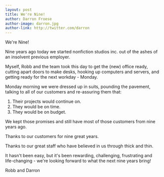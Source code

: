 ```yaml
---
layout: post
title: We're Nine!
author: Darron Froese
author-image: darron.jpg
author-link: http://twitter.com/darron
---
```


We're Nine!

Nine years ago today we started nonfiction studios inc. out of the ashes of an insolvent previous employer.

Myself, Robb and the team took this day to get the (new) office ready, cutting apart doors to make desks, hooking up computers and servers, and getting ready for the next workday - Monday.

Monday morning we were dressed up in suits, pounding the pavement, talking to all of our customers and re-assuring them that:

1. Their projects would continue on.
2. They would be on time.
3. They would be on budget.

We kept those promises and still have most of those customers from nine years ago.

Thanks to our customers for nine great years.

Thanks to our great staff who have believed in us through thick and thin.

It hasn't been easy, but it's been rewarding, challenging, frustrating and life-changing - we're looking forward to what the next nine years bring!

Robb and Darron
